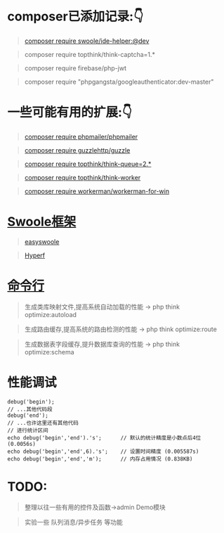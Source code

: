 # composer已添加记录:👇

> [composer require swoole/ide-helper:@dev](https://www.cnblogs.com/houdj/p/7730147.html)

> composer require topthink/think-captcha=1.*

> composer require firebase/php-jwt

> composer require "phpgangsta/googleauthenticator:dev-master"

# 一些可能有用的扩展:👇

> [composer require phpmailer/phpmailer](https://packagist.org/packages/phpmailer/phpmailer)

> [composer require guzzlehttp/guzzle](https://blog.csdn.net/weixin_43967933/article/details/89094935)

> [composer require topthink/think-queue=2.*](https://www.cnblogs.com/gyfluck/p/14024580.html)

> [composer require topthink/think-worker](https://www.kancloud.cn/manual/thinkphp5/235128)

> [composer require workerman/workerman-for-win](http://doc.workerman.net/install/install.html)

# [Swoole框架](https://www.swoole.com/)

> [easyswoole](https://www.easyswoole.com/)

> [Hyperf](https://www.hyperf.io/)

# [命令行](https://www.kancloud.cn/manual/thinkphp5/122951)

> 生成类库映射文件,提高系统自动加载的性能   -> php think optimize:autoload

> 生成路由缓存,提高系统的路由检测的性能     -> php think optimize:route

> 生成数据表字段缓存,提升数据库查询的性能   -> php think optimize:schema

# 性能调试

```
debug('begin');
// ...其他代码段
debug('end');
// ...也许这里还有其他代码
// 进行统计区间
echo debug('begin','end').'s';      // 默认的统计精度是小数点后4位 (0.0056s)
echo debug('begin','end',6).'s';    // 设置时间精度 (0.005587s)
echo debug('begin','end','m');      // 内存占用情况 (0.838KB)
```

# TODO:

> 整理以往一些有用的控件及函数->admin Demo模块

> 实验一些 队列消息/异步任务 等功能
